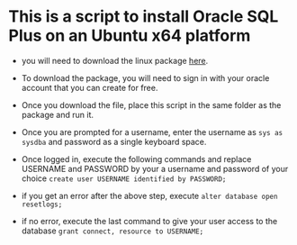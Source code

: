 # This is a script to install Oracle SQL Plus on an Ubuntu x64 platform

- you will need to download the linux package [here](https://www.oracle.com/database/technologies/xe-prior-releases.html). 

- To download the package, you will need to sign in with your oracle account that you can create for free.

- Once you download the file, place this script in the same folder as the package and run it.

- Once you are prompted for a username, enter the username as `sys as sysdba` and password as a single keyboard space.

- Once logged in, execute the following commands and replace USERNAME and PASSWORD by your a username and password of your choice
`create user USERNAME identified by PASSWORD;`

- if you get an error after the above step, execute `alter database open resetlogs;`

- if no error, execute the last command to give your user access to the database
`grant connect, resource to USERNAME;`